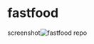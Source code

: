 # fastfood
screenshot![fastfood repo](https://github.com/Asadullah67801/fastfood/assets/123829636/9e4291ff-9215-4a87-9c53-fe9410df3726)
